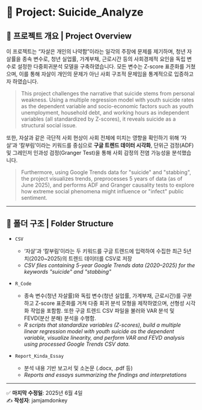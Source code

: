 # 📁 Project: Suicide_Analyze

## 🧠 프로젝트 개요 | Project Overview

이 프로젝트는 “자살은 개인의 나약함”이라는 일각의 주장에 문제를 제기하며, 청년 자살률을 종속 변수로, 청년 실업률, 가계부채, 근로시간 등의 사회경제적 요인을 독립 변수로 설정한 다중회귀분석 모델을 구축하였습니다. 모든 변수는 Z-score 표준화를 거쳤으며, 이를 통해 자살이 개인의 문제가 아닌 사회 구조적 문제임을 통계적으로 입증하고자 하였습니다.

> This project challenges the narrative that suicide stems from personal weakness. Using a multiple regression model with youth suicide rates as the dependent variable and socio-economic factors such as youth unemployment, household debt, and working hours as independent variables (all standardized by Z-scores), it reveals suicide as a structural social issue.

또한, 자살과 같은 극단적 사회 현상이 사회 전체에 미치는 영향을 확인하기 위해 ‘자살’과 ‘칼부림’이라는 키워드를 중심으로 **구글 트렌드 데이터 시각화**, 단위근 검정(ADF) 및 그레인저 인과성 검정(Granger Test)을 통해 사회 감정의 전염 가능성을 분석했습니다.

> Furthermore, using Google Trends data for "suicide" and "stabbing", the project visualizes trends, preprocesses 5 years of data (as of June 2025), and performs ADF and Granger causality tests to explore how extreme social phenomena might influence or "infect" public sentiment.

---

## 📂 폴더 구조 | Folder Structure

- `CSV`  
  - ‘자살’과 ‘칼부림’이라는 두 키워드를 구글 트렌드에 입력하여 수집한 최근 5년치(2020~2025)의 트렌드 데이터를 CSV로 저장  
  - _CSV files containing 5-year Google Trends data (2020–2025) for the keywords "suicide" and "stabbing"_

- `R_Code`  
  - 종속 변수(청년 자살률)와 독립 변수(청년 실업률, 가계부채, 근로시간)를 구분하고 Z-score 표준화를 거쳐 다중 회귀 분석 모형을 제작하였으며, 선형성 시각화 작업을 포함함. 또한 구글 트렌드 CSV 파일을 불러와 VAR 분석 및 FEVD(분산 분해) 분석을 수행함.  
  - _R scripts that standardize variables (Z-scores), build a multiple linear regression model with youth suicide as the dependent variable, visualize linearity, and perform VAR and FEVD analysis using processed Google Trends CSV data._

- `Report_Kinda_Essay`  
  - 분석 내용 기반 보고서 및 소논문 (.docx, .pdf 등)  
  - _Reports and essays summarizing the findings and interpretations_

---

✅ **마지막 수정일**: 2025년 6월 4일  
✍️ **작성자**: jamjamdonkey
